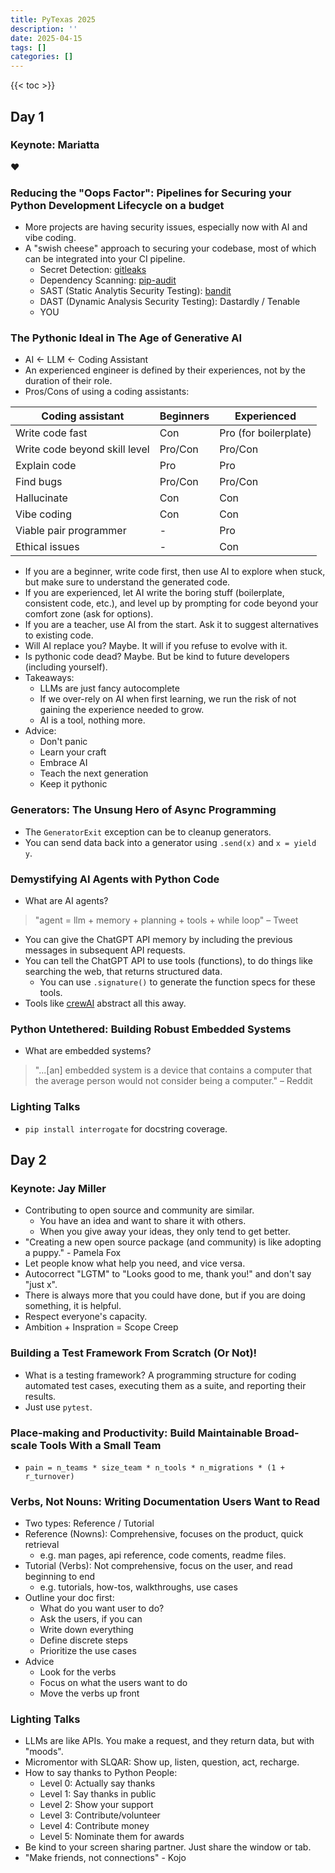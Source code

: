 ```yaml
---
title: PyTexas 2025
description: ''
date: 2025-04-15
tags: []
categories: []
---
```


{{< toc >}}

## Day 1

### Keynote: Mariatta

❤️

### Reducing the "Oops Factor": Pipelines for Securing your Python Development Lifecycle on a budget

- More projects are having security issues, especially now with AI and vibe coding.
- A "swish cheese" approach to securing your codebase, most of which can be integrated into your CI pipeline.
  - Secret Detection: [gitleaks](https://github.com/gitleaks/gitleaks)
  - Dependency Scanning: [pip-audit](https://github.com/pypa/pip-audit)
  - SAST (Static Analytis Security Testing): [bandit](https://github.com/PyCQA/bandit)
  - DAST (Dynamic Analysis Security Testing): Dastardly / Tenable
  - YOU

### The Pythonic Ideal in The Age of Generative AI

- AI ← LLM ← Coding Assistant
- An experienced engineer is defined by their experiences, not by the duration of their role.
- Pros/Cons of using a coding assistants:

| Coding assistant | Beginners | Experienced |
| --- | --- | --- |
| Write code fast | Con | Pro (for boilerplate) |
| Write code beyond skill level | Pro/Con | Pro/Con |
| Explain code | Pro | Pro |
| Find bugs | Pro/Con | Pro/Con |
| Hallucinate | Con | Con |
| Vibe coding | Con | Con |
| Viable pair programmer | - | Pro |
| Ethical issues | - | Con |

- If you are a beginner, write code first, then use AI to explore when stuck, but make sure to understand the generated code.
- If you are experienced, let AI write the boring stuff (boilerplate, consistent code, etc.), and level up by prompting for code beyond your comfort zone (ask for options).
- If you are a teacher, use AI from the start. Ask it to suggest alternatives to existing code.
- Will AI replace you? Maybe. It will if you refuse to evolve with it.
- Is pythonic code dead? Maybe. But be kind to future developers (including yourself).
- Takeaways:
  - LLMs are just fancy autocomplete
  - If we over-rely on AI when first learning, we run the risk of not gaining the experience needed to grow.
  - AI is a tool, nothing more.
- Advice:
  - Don't panic
  - Learn your craft
  - Embrace AI
  - Teach the next generation
  - Keep it pythonic

### Generators: The Unsung Hero of Async Programming

- The `GeneratorExit` exception can be to cleanup generators.
- You can send data back into a generator using `.send(x)` and `x = yield y`.

### Demystifying AI Agents with Python Code

- What are AI agents?
> "agent = llm + memory + planning + tools + while loop" – Tweet

- You can give the ChatGPT API memory by including the previous messages in subsequent API requests.
- You can tell the ChatGPT API to use tools (functions), to do things like searching the web, that returns structured data.
  - You can use `.signature()` to generate the function specs for these tools.
- Tools like [crewAI](https://github.com/crewAIInc/crewAI) abstract all this away.

### Python Untethered: Building Robust Embedded Systems
- What are embedded systems?
> "...[an] embedded system is a device that contains a computer that the average person would not consider being a computer." – Reddit

### Lighting Talks

- `pip install interrogate` for docstring coverage.

## Day 2

### Keynote: Jay Miller

- Contributing to open source and community are similar.
  - You have an idea and want to share it with others.
  - When you give away your ideas, they only tend to get better.
- "Creating a new open source package (and community) is like adopting a puppy." - Pamela Fox
- Let people know what help you need, and vice versa.
- Autocorrect "LGTM" to "Looks good to me, thank you!" and don't say "just x".
- There is always more that you could have done, but if you are doing something, it is helpful.
- Respect everyone's capacity.
- Ambition + Inspration = Scope Creep

### Building a Test Framework From Scratch (Or Not)!

- What is a testing framework? A programming structure for coding automated test cases, executing them as a suite, and reporting their results.
- Just use `pytest`.

### Place-making and Productivity: Build Maintainable Broad-scale Tools With a Small Team
- `pain = n_teams * size_team * n_tools * n_migrations * (1 + r_turnover)`

### Verbs, Not Nouns: Writing Documentation Users Want to Read

- Two types: Reference / Tutorial
- Reference (Nowns): Comprehensive, focuses on the product, quick retrieval
  - e.g. man pages, api reference, code coments, readme files.
- Tutorial (Verbs): Not comprehensive, focus on the user, and read beginning to end
  - e.g. tutorials, how-tos, walkthroughs, use cases
- Outline your doc first:
  - What do you want user to do?
  - Ask the users, if you can
  - Write down everything
  - Define discrete steps
  - Prioritize the use cases
- Advice
  - Look for the verbs
  - Focus on what the users want to do
  - Move the verbs up front

### Lighting Talks

- LLMs are like APIs. You make a request, and they return data, but with "moods".
- Micromentor with SLQAR: Show up, listen, question, act, recharge.
- How to say thanks to Python People:
  - Level 0: Actually say thanks
  - Level 1: Say thanks in public
  - Level 2: Show your support
  - Level 3: Contribute/volunteer
  - Level 4: Contribute money
  - Level 5: Nominate them for awards
- Be kind to your screen sharing partner. Just share the window or tab.
- "Make friends, not connections" - Kojo